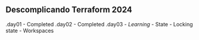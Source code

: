 ## Descomplicando Terraform 2024

.day01 - Completed
.day02 - Completed
.day03 - _Learning_
    - State
    - Locking state
    - Workspaces